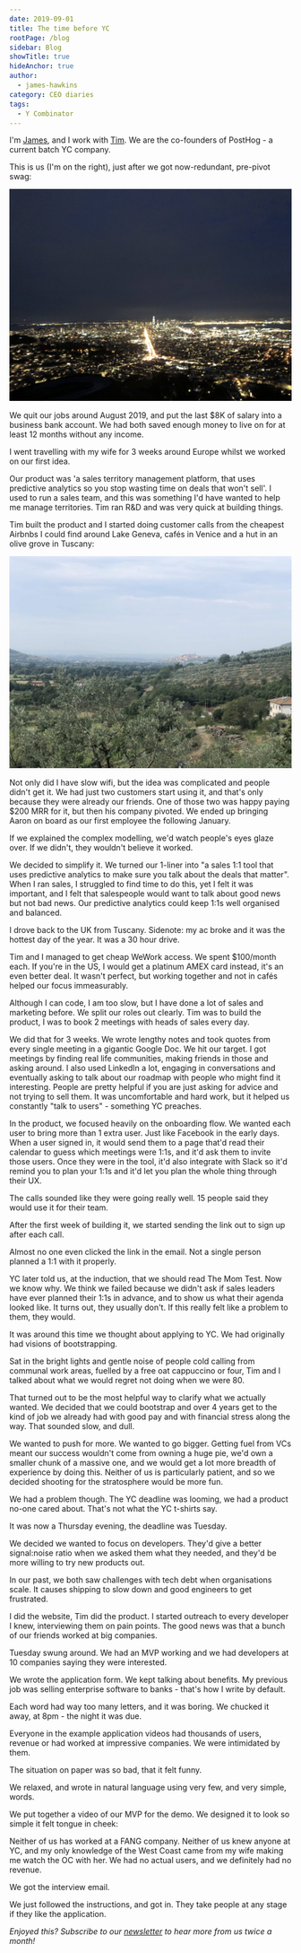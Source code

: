 ```yaml
---
date: 2019-09-01
title: The time before YC
rootPage: /blog
sidebar: Blog
showTitle: true
hideAnchor: true
author:
  - james-hawkins
category: CEO diaries
tags:
  - Y Combinator 
---
```


I'm [James](https://twitter.com/james406), and I work with [Tim](https://twitter.com/timgl). We are the co-founders of PostHog - a current batch YC company.

This is us (I'm on the right), just after we got now-redundant, pre-pivot swag:

![James and Tim](../images/02/IMG_4294-scaled.jpg)

We quit our jobs around August 2019, and put the last $8K of salary into a business bank account. We had both saved enough money to live on for at least 12 months without any income.

I went travelling with my wife for 3 weeks around Europe whilst we worked on our first idea.

Our product was 'a sales territory management platform, that uses predictive analytics so you stop wasting time on deals that won't sell'. I used to run a sales team, and this was something I'd have wanted to help me manage territories. Tim ran R&D and was very quick at building things.

Tim built the product and I started doing customer calls from the cheapest Airbnbs I could find around Lake Geneva, cafés in Venice and a hut in an olive grove in Tuscany:

![Olive groves in Tuscany](../images/02/IMG_3338-scaled.jpg)

Not only did I have slow wifi, but the idea was complicated and people didn't get it. We had just two customers start using it, and that's only because they were already our friends. One of those two was happy paying $200 MRR for it, but then his company pivoted. We ended up bringing Aaron on board as our first employee the following January.

If we explained the complex modelling, we'd watch people's eyes glaze over. If we didn't, they wouldn't believe it worked.

We decided to simplify it. We turned our 1-liner into "a sales 1:1 tool that uses predictive analytics to make sure you talk about the deals that matter". When I ran sales, I struggled to find time to do this, yet I felt it was important, and I felt that salespeople would want to talk about good news but not bad news. Our predictive analytics could keep 1:1s well organised and balanced.

I drove back to the UK from Tuscany. Sidenote: my ac broke and it was the hottest day of the year. It was a 30 hour drive.

Tim and I managed to get cheap WeWork access. We spent $100/month each. If you're in the US, I would get a platinum AMEX card instead, it's an even better deal. It wasn't perfect, but working together and not in cafés helped our focus immeasurably.

Although I can code, I am too slow, but I have done a lot of sales and marketing before. We split our roles out clearly. Tim was to build the product, I was to book 2 meetings with heads of sales every day.

We did that for 3 weeks. We wrote lengthy notes and took quotes from every single meeting in a gigantic Google Doc. We hit our target. I got meetings by finding real life communities, making friends in those and asking around. I also used LinkedIn a lot, engaging in conversations and eventually asking to talk about our roadmap with people who might find it interesting. People are pretty helpful if you are just asking for advice and not trying to sell them. It was uncomfortable and hard work, but it helped us constantly "talk to users" - something YC preaches.

In the product, we focused heavily on the onboarding flow. We wanted each user to bring more than 1 extra user. Just like Facebook in the early days. When a user signed in, it would send them to a page that'd read their calendar to guess which meetings were 1:1s, and it'd ask them to invite those users. Once they were in the tool, it'd also integrate with Slack so it'd remind you to plan your 1:1s and it'd let you plan the whole thing through their UX.

The calls sounded like they were going really well. 15 people said they would use it for their team.

After the first week of building it, we started sending the link out to sign up after each call.

Almost no one even clicked the link in the email. Not a single person planned a 1:1 with it properly.

YC later told us, at the induction, that we should read The Mom Test. Now we know why. We think we failed because we didn't ask if sales leaders have ever planned their 1:1s in advance, and to show us what their agenda looked like. It turns out, they usually don't. If this really felt like a problem to them, they would.

It was around this time we thought about applying to YC. We had originally had visions of bootstrapping.

Sat in the bright lights and gentle noise of people cold calling from communal work areas, fuelled by a free oat cappuccino or four, Tim and I talked about what we would regret not doing when we were 80.

That turned out to be the most helpful way to clarify what we actually wanted. We decided that we could bootstrap and over 4 years get to the kind of job we already had with good pay and with financial stress along the way. That sounded slow, and dull.

We wanted to push for more. We wanted to go bigger. Getting fuel from VCs meant our success wouldn't come from owning a huge pie, we'd own a smaller chunk of a massive one, and we would get a lot more breadth of experience by doing this. Neither of us is particularly patient, and so we decided shooting for the stratosphere would be more fun.

We had a problem though. The YC deadline was looming, we had a product no-one cared about. That's not what the YC t-shirts say.

It was now a Thursday evening, the deadline was Tuesday.

We decided we wanted to focus on developers. They'd give a better signal:noise ratio when we asked them what they needed, and they'd be more willing to try new products out.

In our past, we both saw challenges with tech debt when organisations scale. It causes shipping to slow down and good engineers to get frustrated.

I did the website, Tim did the product. I started outreach to every developer I knew, interviewing them on pain points. The good news was that a bunch of our friends worked at big companies.

Tuesday swung around. We had an MVP working and we had developers at 10 companies saying they were interested.

We wrote the application form. We kept talking about benefits. My previous job was selling enterprise software to banks - that's how I write by default.

Each word had way too many letters, and it was boring. We chucked it away, at 8pm - the night it was due.

Everyone in the example application videos had thousands of users, revenue or had worked at impressive companies. We were intimidated by them.

The situation on paper was so bad, that it felt funny.

We relaxed, and wrote in natural language using very few, and very simple, words.

We put together a video of our MVP for the demo. We designed it to look so simple it felt tongue in cheek:

Neither of us has worked at a FANG company. Neither of us knew anyone at YC, and my only knowledge of the West Coast came from my wife making me watch the OC with her. We had no actual users, and we definitely had no revenue.

We got the interview email.

We just followed the instructions, and got in. They take people at any stage if they like the application.

_Enjoyed this? Subscribe to our [newsletter](https://newsletter.posthog.com/subscribe) to hear more from us twice a month!_


